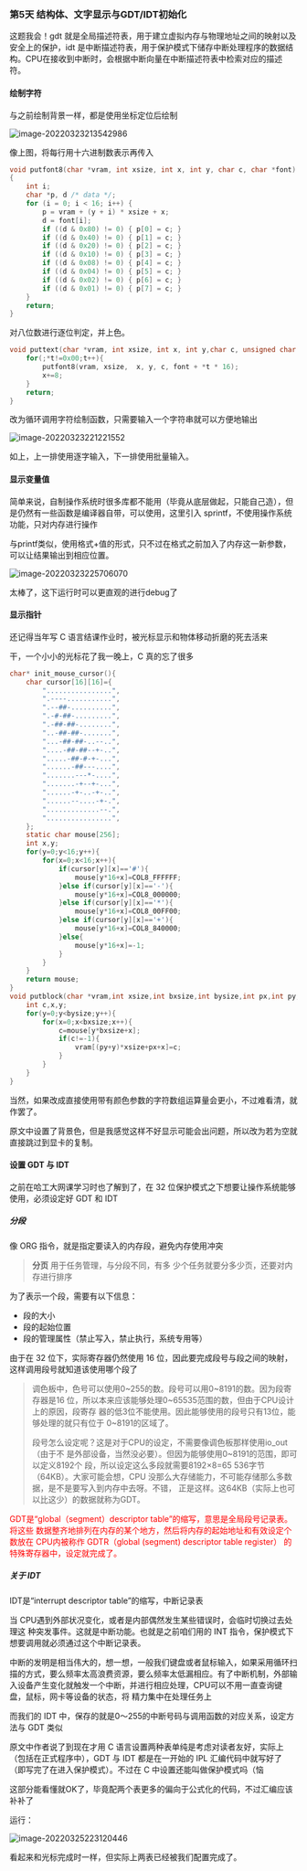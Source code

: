 ### 第5天 结构体、文字显示与GDT/IDT初始化

这题我会！gdt 就是全局描述符表，用于建立虚拟内存与物理地址之间的映射以及安全上的保护，idt 是中断描述符表，用于保护模式下储存中断处理程序的数据结构。CPU在接收到中断时，会根据中断向量在中断描述符表中检索对应的描述符。

#### 绘制字符

与之前绘制背景一样，都是使用坐标定位后绘制

![image-20220323213542986](image-20220323213542986.png)

像上图，将每行用十六进制数表示再传入

```c
void putfont8(char *vram, int xsize, int x, int y, char c, char *font)
{
	int i;
	char *p, d /* data */;
	for (i = 0; i < 16; i++) {
		p = vram + (y + i) * xsize + x;
		d = font[i];
		if ((d & 0x80) != 0) { p[0] = c; }
		if ((d & 0x40) != 0) { p[1] = c; }
		if ((d & 0x20) != 0) { p[2] = c; }
		if ((d & 0x10) != 0) { p[3] = c; }
		if ((d & 0x08) != 0) { p[4] = c; }
		if ((d & 0x04) != 0) { p[5] = c; }
		if ((d & 0x02) != 0) { p[6] = c; }
		if ((d & 0x01) != 0) { p[7] = c; }
	}
	return;
}
```

对八位数进行逐位判定，并上色。

```c
void puttext(char *vram, int xsize, int x, int y,char c, unsigned char *t, char *font){
	for(;*t!=0x00;t++){
		putfont8(vram, xsize,  x, y, c, font + *t * 16);
		x+=8;
	}
	return;
}
```

改为循环调用字符绘制函数，只需要输入一个字符串就可以方便地输出

![image-20220323221221552](image-20220323221221552.png)

如上，上一排使用逐字输入，下一排使用批量输入。

#### 显示变量值

简单来说，自制操作系统时很多库都不能用（毕竟从底层做起，只能自己造），但是仍然有一些函数是编译器自带，可以使用，这里引入 sprintf，不使用操作系统功能，只对内存进行操作

与printf类似，使用格式+值的形式，只不过在格式之前加入了内存这一新参数，可以让结果输出到相应位置。

![image-20220323225706070](image-20220323225706070.png)

太棒了，这下运行时可以更直观的进行debug了

#### 显示指针

还记得当年写 C 语言结课作业时，被光标显示和物体移动折磨的死去活来

干，一个小小的光标花了我一晚上，C 真的忘了很多

```c
char* init_mouse_cursor(){
	char cursor[16][16]={
		"................",
		".----...........",
		".--##-..........",
		".-#-##-.........",
		".-##-##-........",
		"..-##-##-.......",
		"...-##-##-..--..",
		"....-##-##--+-..",
		".....-##-#-+-...",
		"......-##---....",
		".......---*-....",
		".......-+--+-...",
		"......-+-..-+-..",
		"......--....-+-.",
		".............--.",
		"................",
	};
	static char mouse[256];
	int x,y;
	for(y=0;y<16;y++){
		for(x=0;x<16;x++){
			if(cursor[y][x]=='#'){
				mouse[y*16+x]=COL8_FFFFFF;
			}else if(cursor[y][x]=='-'){
				mouse[y*16+x]=COL8_000000;
			}else if(cursor[y][x]=='*'){
				mouse[y*16+x]=COL8_00FF00;
			}else if(cursor[y][x]=='+'){
				mouse[y*16+x]=COL8_840000;
			}else{
				mouse[y*16+x]=-1;
			}
		}
	}
	return mouse;
}
void putblock(char *vram,int xsize,int bxsize,int bysize,int px,int py,char* mouse){
	int c,x,y;
	for(y=0;y<bysize;y++){
		for(x=0;x<bxsize;x++){
			c=mouse[y*bxsize+x];
			if(c!=-1){
				vram[(py+y)*xsize+px+x]=c;
			}
		}
	}
}
```

当然，如果改成直接使用带有颜色参数的字符数组运算量会更小，不过难看清，就作罢了。

原文中设置了背景色，但是我感觉这样不好显示可能会出问题，所以改为若为空就直接跳过到显卡的复制。

#### 设置 GDT 与 IDT

之前在哈工大网课学习时也了解到了，在 32 位保护模式之下想要让操作系统能够使用，必须设定好 GDT 和 IDT

##### 分段

像 ORG 指令，就是指定要读入的内存段，避免内存使用冲突

> **分页** 用于任务管理，与分段不同，有多 少个任务就要分多少页，还要对内存进行排序

为了表示一个段，需要有以下信息：

- 段的大小
- 段的起始位置
- 段的管理属性（禁止写入，禁止执行，系统专用等）

由于在 32 位下，实际寄存器仍然使用 16 位，因此要完成段号与段之间的映射，这样调用段号就知道该使用哪个段了

> 调色板中，色号可以使用0~255的数。段号可以用0~8191的数。因为段寄存器是16 位，所以本来应该能够处理0~65535范围的数，但由于CPU设计上的原因，段寄存 器的低3位不能使用。因此能够使用的段号只有13位，能够处理的就只有位于 0~8191的区域了。
>
> 段号怎么设定呢？这是对于CPU的设定，不需要像调色板那样使用io_out（由于不 是外部设备，当然没必要）。但因为能够使用0~8191的范围，即可以定义8192个 段，所以设定这么多段就需要8192×8=65 536字节（64KB）。大家可能会想，CPU 没那么大存储能力，不可能存储那么多数据，是不是要写入到内存中去呀。不错， 正是这样。这64KB（实际上也可以比这少）的数据就称为GDT。

<font color="red">GDT是“global（segment）descriptor table”的缩写，意思是全局段号记录表。将这些 数据整齐地排列在内存的某个地方，然后将内存的起始地址和有效设定个数放在 CPU内被称作 GDTR（global (segment) descriptor table register） 的特殊寄存器中，设定就完成了。</font>

##### 关于 IDT

IDT是“interrupt descriptor table”的缩写，中断记录表

当 CPU遇到外部状况变化，或者是内部偶然发生某些错误时，会临时切换过去处理这 种突发事件。这就是中断功能。也就是之前咱们用的 INT 指令，保护模式下想要调用就必须通过这个中断记录表。

中断的发明是相当伟大的，想一想，一般我们键盘或者鼠标输入，如果采用循环扫描的方式，要么频率太高浪费资源，要么频率太低漏相应。有了中断机制，外部输入设备产生变化就触发一个中断，并进行相应处理，CPU可以不用一直查询键盘，鼠标，网卡等设备的状态，将 精力集中在处理任务上

而我们的 IDT 中，保存的就是0～255的中断号码与调用函数的对应关系，设定方法与 GDT 类似

原文中作者说了到现在才用 C 语言设置两种表单纯是考虑对读者友好，实际上（包括在正式程序中），GDT 与 IDT 都是在一开始的 IPL 汇编代码中就写好了（即写完了在进入保护模式）。不过在 C 中设置还能叫做保护模式吗（恼

这部分能看懂就OK了，毕竟配两个表更多的偏向于公式化的代码，不过汇编应该补补了

运行：

![image-20220325223120446](image-20220325223120446.png)

看起来和光标完成时一样，但实际上两表已经被我们配置完成了。
